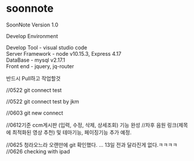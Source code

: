 # soonnote
SoonNote Version 1.0

Develop Environment

Develop Tool     - visual studio code </br>
Server Framework - node v10.15.3, Express 4.17</br>
DataBase         - mysql v2.17.1</br>
Front end        - jquery, jq-router</br>

반드시 Pull하고 작업할것

//0522 git connect test

//0522 git connect test by jkm

//0603 git new connect 

//0612기준 ccm게시판 (입력, 수정, 삭제, 상세조회) 기능 완성
//차후 음원 링크(제목에 최적화된 영상 추천) 및 테마기능, 페이징기능 추가 예정.

//0625 청라오느라 오랜만에 git 확인했다. ... 13일 전과 달라진게 없다.ㅋㅋㅋㅋ
//0626 checking with ipad 
